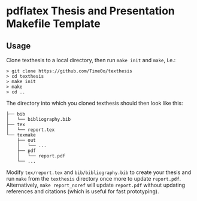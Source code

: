 # pdflatex Thesis and Presentation Makefile Template

## Usage

Clone texthesis to a local directory, then run `make init` and `make`, i.e.:

```
> git clone https://github.com/Time0o/texthesis
> cd texthesis
> make init
> make
> cd ..
```

The directory into which you cloned texthesis should then look like this:

```
├── bib
│   └── bibliography.bib
├── tex
│   └── report.tex
└── texmake
    ├── out
    │   └── ...
    ├── pdf
    │   └── report.pdf
    └── ...
```

Modify `tex/report.tex` and `bib/bibliography.bib` to create your thesis  and
run `make` from the `texthesis` directory once more to update `report.pdf`.
Alternatively, `make report_noref` will update `report.pdf` without updating
references and citations (which is useful for fast prototyping).
